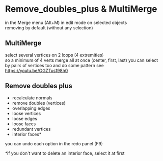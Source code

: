 # Remove_doubles_plus & MultiMerge 

in the Merge menu (Alt+M) 
in edit mode on selected objects    
removing by default (without any selection) 


## MultiMerge 
select several vertices on 2 loops (4 extremities)  
so a minimum of 4 verts 
merge all at once (center, first, last)
you can select by pairs of vertices too and do some pattern see https://youtu.be/OGZTus198h0

## Remove doubles plus 
- recalculate normals 
- remove doubles (vertices) 
- overlapping edges 
- loose vertices 
- loose edges 
- loose faces 
- redundant vertices 
- interior faces*  

you can undo each option in the redo panel (F9) 

*if you don't want to delete an interior face, select it at first 
